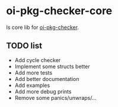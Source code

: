 # oi-pkg-checker-core

Is core lib for [oi-pkg-checker](https://github.com/aueam/oi-pkg-checker).

## TODO list

- Add cycle checker
- Implement some structs better
- Add more tests
- Add better documentation
- Add examples
- Add more debug prints
- Remove some panics/unwraps/...